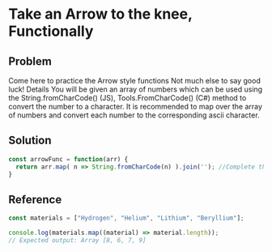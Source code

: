 # Take an Arrow to the knee, Functionally

## Problem
Come here to practice the Arrow style functions Not much else to say good luck!
Details
You will be given an array of numbers which can be used using the String.fromCharCode() (JS), Tools.FromCharCode() (C#) method to convert the number to a character. It is recommended to map over the array of numbers and convert each number to the corresponding ascii character.

## Solution
```javascript
const arrowFunc = function(arr) {
  return arr.map( n => String.fromCharCode(n) ).join(''); //Complete this function
}
```

## Reference
```javascript
const materials = ["Hydrogen", "Helium", "Lithium", "Beryllium"];

console.log(materials.map((material) => material.length));
// Expected output: Array [8, 6, 7, 9]

```
